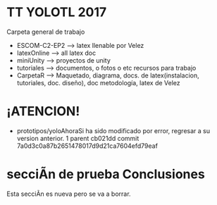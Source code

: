 ﻿# TT YOLOTL 2017
Carpeta general de trabajo
* ESCOM-C2-EP2 --> latex llenable por Velez
* latexOnline --> all latex doc
* miniUnity --> proyectos de unity
* tutoriales --> documentos, o fotos o etc recursos para trabajo
* CarpetaR --> Maquetado, diagrama, docs. de latex(instalacion, tutoriales, doc. diseño), doc metodología, latex de Velez
# ¡ATENCION!
* prototipos/yoloAhoraSi ha sido modificado por error, regresar a su version anterior. 1 parent cb021dd commit 7a0d3c0a87b2651478017d9d21ca7604efd79eaf

# secciÃn de prueba Conclusiones

Esta secciÃn es nueva pero se va a borrar.
